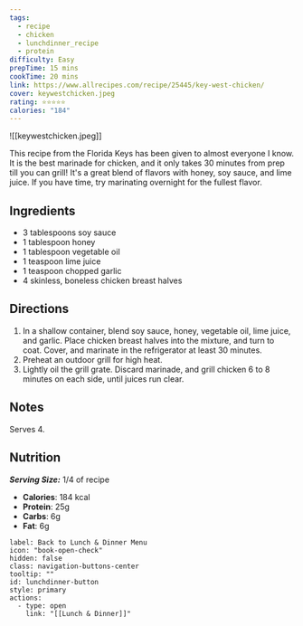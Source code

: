 ```yaml
---
tags:
  - recipe
  - chicken
  - lunchdinner_recipe
  - protein
difficulty: Easy
prepTime: 15 mins
cookTime: 20 mins
link: https://www.allrecipes.com/recipe/25445/key-west-chicken/
cover: keywestchicken.jpeg
rating: ⭐️⭐️⭐️⭐️⭐️
calories: "184"
---
```


![[keywestchicken.jpeg]]

This recipe from the Florida Keys has been given to almost everyone I know. It is the best marinade for chicken, and it only takes 30 minutes from prep till you can grill! It's a great blend of flavors with honey, soy sauce, and lime juice. If you have time, try marinating overnight for the fullest flavor.

## Ingredients
- 3 tablespoons soy sauce
- 1 tablespoon honey
- 1 tablespoon vegetable oil
- 1 teaspoon lime juice
- 1 teaspoon chopped garlic
- 4 skinless, boneless chicken breast halves


## Directions
1. In a shallow container, blend soy sauce, honey, vegetable oil, lime juice, and garlic. Place chicken breast halves into the mixture, and turn to coat. Cover, and marinate in the refrigerator at least 30 minutes.
2. Preheat an outdoor grill for high heat.
3. Lightly oil the grill grate. Discard marinade, and grill chicken 6 to 8 minutes on each side, until juices run clear.

## Notes
Serves 4.

## Nutrition
***Serving Size:*** 1/4 of recipe
- **Calories**: 184 kcal
- **Protein**: 25g
- **Carbs**: 6g
- **Fat**: 6g


```meta-bind-button
label: Back to Lunch & Dinner Menu
icon: "book-open-check"
hidden: false
class: navigation-buttons-center
tooltip: ""
id: lunchdinner-button
style: primary
actions:
  - type: open
    link: "[[Lunch & Dinner]]"

```
 

